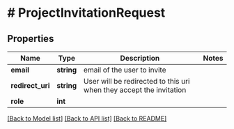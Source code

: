 # # ProjectInvitationRequest

## Properties

Name | Type | Description | Notes
------------ | ------------- | ------------- | -------------
**email** | **string** | email of the user to invite |
**redirect_uri** | **string** | User will be redirected to this uri when they accept the invitation |
**role** | **int** |  |

[[Back to Model list]](../../README.md#models) [[Back to API list]](../../README.md#endpoints) [[Back to README]](../../README.md)
